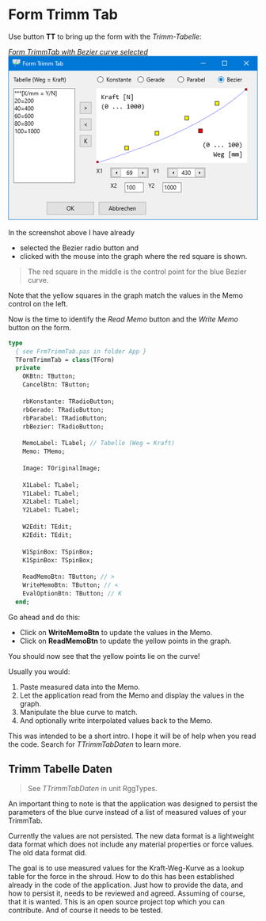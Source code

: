 # Form Trimm Tab

Use button **TT** to bring up the form with the *Trimm-Tabelle*:

<a href="images/Form-Trimm-Tab-01.png">*Form TrimmTab with Bezier curve selected*<br>
![screenshot of FormTrimmTab](images/Form-Trimm-Tab-01.png)</a>

In the screenshot above I have already
- selected the Bezier radio button and
- clicked with the mouse into the graph where the red square is shown.

> The red square in the middle is the control point for the blue Bezier curve.

Note that the yellow squares in the graph match the values in the Memo control on the left.

Now is the time to identify the *Read Memo* button and the *Write Memo* button on the form.

```pascal
type
  { see FrmTrimmTab.pas in folder App }
  TFormTrimmTab = class(TForm)
  private
    OKBtn: TButton;
    CancelBtn: TButton;

    rbKonstante: TRadioButton;
    rbGerade: TRadioButton;
    rbParabel: TRadioButton;
    rbBezier: TRadioButton;

    MemoLabel: TLabel; // Tabelle (Weg = Kraft)
    Memo: TMemo;

    Image: TOriginalImage;

    X1Label: TLabel;
    Y1Label: TLabel;
    X2Label: TLabel;
    Y2Label: TLabel;

    W2Edit: TEdit;
    K2Edit: TEdit;

    W1SpinBox: TSpinBox;
    K1SpinBox: TSpinBox;

    ReadMemoBtn: TButton; // >
    WriteMemoBtn: TButton; // <
    EvalOptionBtn: TButton; // K
  end;
```

Go ahead and do this:

- Click on **WriteMemoBtn** to update the values in the Memo.
- Click on **ReadMemoBtn** to update the yellow points in the graph.

You should now see that the yellow points lie on the curve!

Usually you would:

1. Paste measured data into the Memo.
1. Let the application read from the Memo and display the values in the graph.
1. Manipulate the blue curve to match.
1. And optionally write interpolated values back to the Memo.

This was intended to be a short intro.
I hope it will be of help when you read the code.
Search for *TTrimmTabDaten* to learn more.

## Trimm Tabelle Daten

> See *TTrimmTabDaten* in unit RggTypes.

An important thing to note is that the application was designed to persist the parameters of the blue curve instead of a list of measured values of your TrimmTab.

Currently the values are not persisted.
The new data format is a lightweight data format which does not include any material properties or force values.
The old data format did.

The goal is to use measured values for the Kraft-Weg-Kurve as a lookup table for the force in the shroud.
How to do this has been established already in the code of the application.
Just how to provide the data, and how to persist it, needs to be reviewed and agreed.
Assuming of course, that it is wanted.
This is an open source project top which you can contribute.
And of course it needs to be tested.